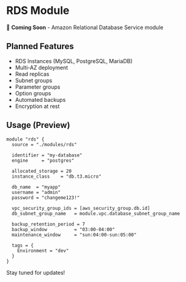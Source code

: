 # RDS Module

🚧 **Coming Soon** - Amazon Relational Database Service module

## Planned Features

- RDS Instances (MySQL, PostgreSQL, MariaDB)
- Multi-AZ deployment
- Read replicas
- Subnet groups
- Parameter groups
- Option groups
- Automated backups
- Encryption at rest

## Usage (Preview)

```hcl
module "rds" {
  source = "./modules/rds"
  
  identifier = "my-database"
  engine     = "postgres"
  
  allocated_storage = 20
  instance_class    = "db.t3.micro"
  
  db_name  = "myapp"
  username = "admin"
  password = "changeme123!"
  
  vpc_security_group_ids = [aws_security_group.db.id]
  db_subnet_group_name   = module.vpc.database_subnet_group_name
  
  backup_retention_period = 7
  backup_window          = "03:00-04:00"
  maintenance_window     = "sun:04:00-sun:05:00"
  
  tags = {
    Environment = "dev"
  }
}
```

Stay tuned for updates!